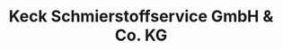---
title: "Keck Schmierstoffservice GmbH & Co. KG"
url: /brakel/keck-schmierstoffservice-gmbh-und-co-kg/
shop: Großhandel
---